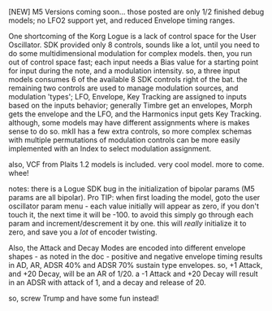 [NEW] M5 Versions coming soon... those posted are only 1/2 finished debug models; no LFO2 support yet, and reduced Envelope timing ranges. 

One shortcoming of the Korg Logue is a lack of control space for the User Oscillator. SDK provided only 8 controls, sounds like a lot, until you need to do some multidimensional modulation for complex models. then, you run out of control space fast; each input needs a Bias value for a starting point for input during the note, and a modulation intensity. so, a three input models consumes 6 of the available 8 SDK controls right of the bat. the remaining two controls are used to manage modulation sources, and modulation 'types'; LFO, Envelope, Key Tracking are assigned to inputs based on the inputs behavior; generally Timbre get an envelopes, Morph gets the envelope and the LFO, and the Harmonics input gets Key Tracking. although, some models may have different assignments where is makes sense to do so. mkII has a few extra controls, so more complex schemas with multiple permutations of modulation controls can be more easily implemented with an Index to select modulation assignment.

also, VCF from Plaits 1.2 models is included. very cool model. more to come. whee!

notes: there is a Logue SDK bug in the initialization of bipolar params (M5 params are all bipolar). Pro TIP: when first loading the model, goto the user oscillator param menu - each value initially will appear as zero, if you don't touch it, the next time it will be -100. to avoid this simply go through each param and increment/descrement it by one. this will *really* initialize it to zero, and save you a *lot* of encoder twisting.

Also, the Attack and Decay Modes are encoded into different envelope shapes - as noted in the doc - positive and negative envelope timing results in AD, AR, ADSR 40% and ADSR 70% sustain type envelopes. so, +1 Attack, and +20 Decay, will be an AR of 1/20. a -1 Attack and +20 Decay will result in an ADSR with attack of 1, and a decay and release of 20.

so, screw Trump and have some fun instead!
